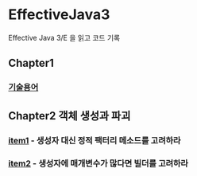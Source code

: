 # EffectiveJava3
Effective Java 3/E 을 읽고 코드 기록

## Chapter1
### [기술용어](https://github.com/Hoon9901/EffectiveJava3/blob/main/effectiveJava_code/src/my/code/teckterm.md)
## Chapter2 객체 생성과 파괴
### [item1](https://github.com/Hoon9901/EffectiveJava3/blob/main/effectiveJava_code/src/my/code/chapter2/item1.md) - 생성자 대신 정적 팩터리 메소드를 고려하라
### [item2](https://github.com/Hoon9901/EffectiveJava3/blob/main/effectiveJava_code/src/my/code/chapter2/item2.md) - 생성자에 매개변수가 많다면 빌더를 고려하라